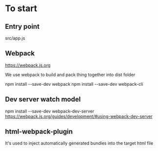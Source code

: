 # To start
## Entry point
src/app.js

## Webpack
https://webpack.js.org

We use webpack to build and pack thing together into dist folder

npm install --save-dev webpack
npm install --save-dev webpack-cli

## Dev server watch model
npm install --save-dev webpack-dev-server
https://webpack.js.org/guides/development/#using-webpack-dev-server

## html-webpack-plugin
It's used to inject automatically generated bundles into the target html file